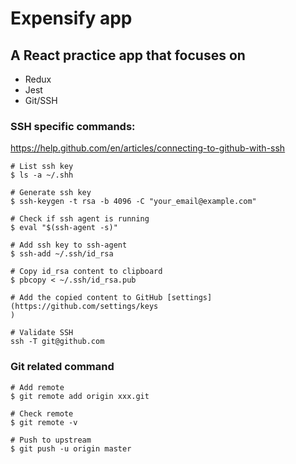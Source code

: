 # Expensify app
## A React practice app that focuses on
- Redux
- Jest
- Git/SSH

### SSH specific commands:
https://help.github.com/en/articles/connecting-to-github-with-ssh
```
# List ssh key
$ ls -a ~/.shh

# Generate ssh key
$ ssh-keygen -t rsa -b 4096 -C "your_email@example.com"

# Check if ssh agent is running
$ eval "$(ssh-agent -s)"

# Add ssh key to ssh-agent
$ ssh-add ~/.ssh/id_rsa

# Copy id_rsa content to clipboard
$ pbcopy < ~/.ssh/id_rsa.pub

# Add the copied content to GitHub [settings](https://github.com/settings/keys
)

# Validate SSH
ssh -T git@github.com

```

### Git related command
```
# Add remote
$ git remote add origin xxx.git

# Check remote
$ git remote -v

# Push to upstream 
$ git push -u origin master
```